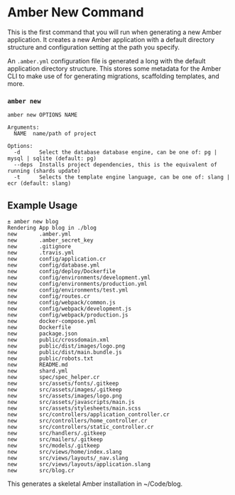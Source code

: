 # Amber New Command

This is the first command that you will run when generating a new Amber application.
It creates a new Amber application with a default directory structure and configuration
setting at the path you specify.

An `.amber.yml` configuration file is generated a long with the default application directory
structure. This stores some metadata for the Amber CLI to make use of for generating migrations,
scaffolding templates, and more.

### `amber new`

```shell
amber new OPTIONS NAME

Arguments:
  NAME  name/path of project

Options:
  -d      Select the database database engine, can be one of: pg | mysql | sqlite (default: pg)
  --deps  Installs project dependencies, this is the equivalent of running (shards update)
  -t      Selects the template engine language, can be one of: slang | ecr (default: slang)
```

## Example Usage

```shell
± amber new blog
Rendering App blog in ./blog
new       .amber.yml
new       .amber_secret_key
new       .gitignore
new       .travis.yml
new       config/application.cr
new       config/database.yml
new       config/deploy/Dockerfile
new       config/environments/development.yml
new       config/environments/production.yml
new       config/environments/test.yml
new       config/routes.cr
new       config/webpack/common.js
new       config/webpack/development.js
new       config/webpack/production.js
new       docker-compose.yml
new       Dockerfile
new       package.json
new       public/crossdomain.xml
new       public/dist/images/logo.png
new       public/dist/main.bundle.js
new       public/robots.txt
new       README.md
new       shard.yml
new       spec/spec_helper.cr
new       src/assets/fonts/.gitkeep
new       src/assets/images/.gitkeep
new       src/assets/images/logo.png
new       src/assets/javascripts/main.js
new       src/assets/stylesheets/main.scss
new       src/controllers/application_controller.cr
new       src/controllers/home_controller.cr
new       src/controllers/static_controller.cr
new       src/handlers/.gitkeep
new       src/mailers/.gitkeep
new       src/models/.gitkeep
new       src/views/home/index.slang
new       src/views/layouts/_nav.slang
new       src/views/layouts/application.slang
new       src/blog.cr
```

This generates a skeletal Amber installation in ~/Code/blog.

